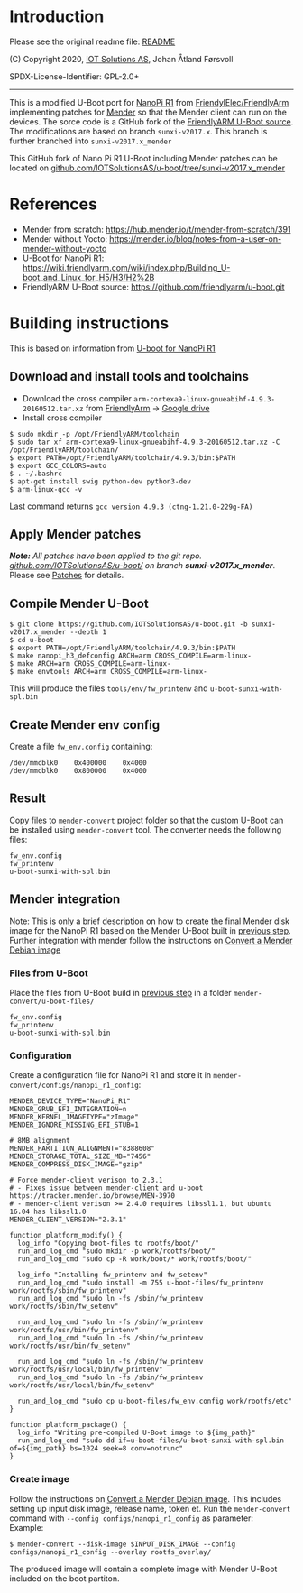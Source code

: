 # Introduction
Please see the original readme file: [README](README)

(C) Copyright 2020, [IOT Solutions AS](https://www.iotsolutions.no/), Johan Åtland Førsvoll

SPDX-License-Identifier:	GPL-2.0+

****************

This is a modified U-Boot port for [NanoPi R1](https://www.friendlyarm.com/index.php?route=product/product&product_id=248) from [FriendylElec/FriendlyArm](https://www.friendlyarm.com/) implementing patches for [Mender](https://mender.io/) so that the Mender client can run on the devices. The sorce code is a GitHub fork of the [FriendlyARM U-Boot source](https://github.com/friendlyarm/u-boot.git). The modifications are based on branch `sunxi-v2017.x`. This branch is further branched into `sunxi-v2017.x_mender`

This GitHub fork of Nano Pi R1 U-Boot including Mender patches can be located on [github.com/IOTSolutionsAS/u-boot/tree/sunxi-v2017.x_mender](https://github.com/IOTSolutionsAS/u-boot/tree/sunxi-v2017.x_mender)

# References
* Mender from scratch: https://hub.mender.io/t/mender-from-scratch/391
* Mender without Yocto: https://mender.io/blog/notes-from-a-user-on-mender-without-yocto
* U-Boot for NanoPi R1: https://wiki.friendlyarm.com/wiki/index.php/Building_U-boot_and_Linux_for_H5/H3/H2%2B
* FriendlyARM U-Boot source: https://github.com/friendlyarm/u-boot.git

# Building instructions
This is based on information from [U-boot for NanoPi R1](https://wiki.friendlyarm.com/wiki/index.php/Building_U-boot_and_Linux_for_H5/H3/H2%2B)
## Download and install tools and toolchains
* Download the cross compiler `arm-cortexa9-linux-gnueabihf-4.9.3-20160512.tar.xz` from [FriendlyArm](http://download.friendlyarm.com/nanopineo) -> [Google drive](https://drive.google.com/drive/folders/1naHlZq10whp-3SWFLa6zbp9J8MpSJ3gA)
* Install cross compiler
```
$ sudo mkdir -p /opt/FriendlyARM/toolchain
$ sudo tar xf arm-cortexa9-linux-gnueabihf-4.9.3-20160512.tar.xz -C /opt/FriendlyARM/toolchain/
$ export PATH=/opt/FriendlyARM/toolchain/4.9.3/bin:$PATH
$ export GCC_COLORS=auto
$ . ~/.bashrc
$ apt-get install swig python-dev python3-dev
$ arm-linux-gcc -v
```
Last command returns `gcc version 4.9.3 (ctng-1.21.0-229g-FA)`

## Apply Mender patches
_**Note:** All patches have been applied to the git repo. [github.com/IOTSolutionsAS/u-boot/](https://github.com/IOTSolutionsAS/u-boot/tree/sunxi-v2017.x_mender) on branch **sunxi-v2017.x_mender**_. Please see [Patches](PATCHES.md) for details.

## Compile Mender U-Boot
```
$ git clone https://github.com/IOTSolutionsAS/u-boot.git -b sunxi-v2017.x_mender --depth 1
$ cd u-boot
$ export PATH=/opt/FriendlyARM/toolchain/4.9.3/bin:$PATH
$ make nanopi_h3_defconfig ARCH=arm CROSS_COMPILE=arm-linux-
$ make ARCH=arm CROSS_COMPILE=arm-linux-
$ make envtools ARCH=arm CROSS_COMPILE=arm-linux-
```
This will produce the files `tools/env/fw_printenv` and `u-boot-sunxi-with-spl.bin`

## Create Mender env config

Create a file `fw_env.config` containing:
```
/dev/mmcblk0    0x400000    0x4000
/dev/mmcblk0    0x800000    0x4000
```

## Result
Copy files to `mender-convert` project folder so that the custom U-Boot can be installed using `mender-convert` tool. The converter needs the following files:
```
fw_env.config
fw_printenv
u-boot-sunxi-with-spl.bin
```

## Mender integration
Note: This is only a brief description on how to create the final Mender disk image for the NanoPi R1 based on the Mender U-Boot built in [previous step](#result). Further integration with mender follow the instructions on [Convert a Mender Debian image](https://docs.mender.io/system-updates-debian-family/convert-a-mender-debian-image)

### Files from U-Boot
Place the files from U-Boot build in [previous step](#result) in a folder `mender-convert/u-boot-files/`
```
fw_env.config
fw_printenv
u-boot-sunxi-with-spl.bin
```
### Configuration
Create a configuration file for NanoPi R1 and store it in `mender-convert/configs/nanopi_r1_config`:

```
MENDER_DEVICE_TYPE="NanoPi_R1"
MENDER_GRUB_EFI_INTEGRATION=n
MENDER_KERNEL_IMAGETYPE="zImage"
MENDER_IGNORE_MISSING_EFI_STUB=1

# 8MB alignment
MENDER_PARTITION_ALIGNMENT="8388608"
MENDER_STORAGE_TOTAL_SIZE_MB="7456"
MENDER_COMPRESS_DISK_IMAGE="gzip"

# Force mender-client verison to 2.3.1
# - Fixes issue between mender-client and u-boot https://tracker.mender.io/browse/MEN-3970
# - mender-client verison >= 2.4.0 requires libssl1.1, but ubuntu 16.04 has libssl1.0
MENDER_CLIENT_VERSION="2.3.1"

function platform_modify() {
  log_info "Copying boot-files to rootfs/boot/"
  run_and_log_cmd "sudo mkdir -p work/rootfs/boot/"
  run_and_log_cmd "sudo cp -R work/boot/* work/rootfs/boot/"

  log_info "Installing fw_printenv and fw_setenv"
  run_and_log_cmd "sudo install -m 755 u-boot-files/fw_printenv work/rootfs/sbin/fw_printenv"
  run_and_log_cmd "sudo ln -fs /sbin/fw_printenv work/rootfs/sbin/fw_setenv"

  run_and_log_cmd "sudo ln -fs /sbin/fw_printenv work/rootfs/usr/bin/fw_printenv"
  run_and_log_cmd "sudo ln -fs /sbin/fw_printenv work/rootfs/usr/bin/fw_setenv"

  run_and_log_cmd "sudo ln -fs /sbin/fw_printenv work/rootfs/usr/local/bin/fw_printenv"
  run_and_log_cmd "sudo ln -fs /sbin/fw_printenv work/rootfs/usr/local/bin/fw_setenv"

  run_and_log_cmd "sudo cp u-boot-files/fw_env.config work/rootfs/etc"
}

function platform_package() {
  log_info "Writing pre-compiled U-Boot image to ${img_path}"
  run_and_log_cmd "sudo dd if=u-boot-files/u-boot-sunxi-with-spl.bin of=${img_path} bs=1024 seek=8 conv=notrunc"
}
```

### Create image
Follow the instructions on [Convert a Mender Debian image](https://docs.mender.io/system-updates-debian-family/convert-a-mender-debian-image). This includes setting up input disk image, release name, token et. Run the `mender-convert` command with `--config configs/nanopi_r1_config` as parameter:
<br>
Example:
```
$ mender-convert --disk-image $INPUT_DISK_IMAGE --config configs/nanopi_r1_config --overlay rootfs_overlay/
```

The produced image will contain a complete image with Mender U-Boot included on the boot partiton.